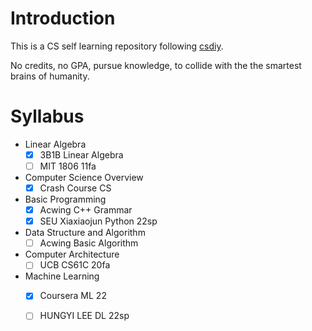 # Introduction

This is a CS self learning repository following [csdiy](https://csdiy.wiki/).

No credits, no GPA, pursue knowledge, to collide with the the smartest brains of humanity.

# Syllabus

- Linear Algebra
  - [x] 3B1B Linear Algebra
  - [ ] MIT 1806 11fa

- Computer Science Overview
  - [x] Crash Course CS
- Basic Programming
  - [x] Acwing C++ Grammar
  - [x] SEU Xiaxiaojun Python 22sp
- Data Structure and Algorithm
  - [ ] Acwing Basic Algorithm
- Computer Architecture
  - [ ] UCB CS61C 20fa
- Machine Learning
  - [x] Coursera ML 22
  - [ ] HUNGYI LEE DL 22sp

